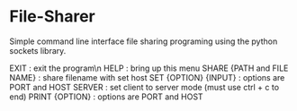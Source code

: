# File-Sharer
Simple command line interface file sharing programing using the python sockets library.

EXIT  :  exit the program\n
HELP  :  bring up this menu
SHARE {PATH and FILE NAME}  : share filename with set host
SET {OPTION} {INPUT}  : options are PORT and HOST
SERVER  :  set client to server mode (must use ctrl + c to end)
PRINT {OPTION}  :  options are PORT and HOST
